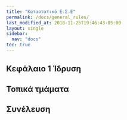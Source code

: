 ```yaml
---
title: "Καταστατικό Ε.Σ.Ε"
permalink: /docs/general_rules/
last_modified_at: 2018-11-25T19:46:43-05:00
layout: single
sidebar: 
  nav: "docs"
toc: true
---
```


## Κεφάλαιο 1 Ίδρυση

## Τοπικά τμάματα

## Συνέλευση
